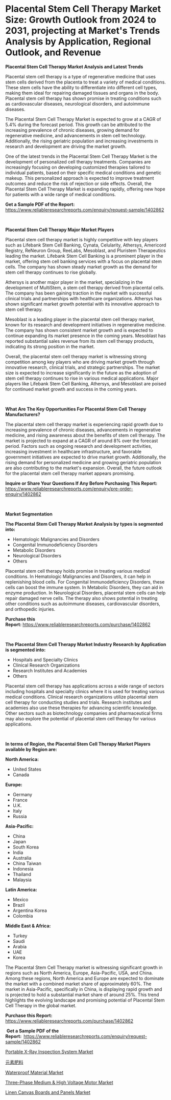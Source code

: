 <p><h1>Placental Stem Cell Therapy Market Size: Growth Outlook from 2024 to 2031, projecting at Market's Trends Analysis by Application, Regional Outlook, and Revenue</h1></p><p><strong>Placental Stem Cell Therapy Market Analysis and Latest Trends</strong></p>
<p><p>Placental stem cell therapy is a type of regenerative medicine that uses stem cells derived from the placenta to treat a variety of medical conditions. These stem cells have the ability to differentiate into different cell types, making them ideal for repairing damaged tissues and organs in the body. Placental stem cell therapy has shown promise in treating conditions such as cardiovascular diseases, neurological disorders, and autoimmune diseases.</p><p>The Placental Stem Cell Therapy Market is expected to grow at a CAGR of 5.4% during the forecast period. This growth can be attributed to the increasing prevalence of chronic diseases, growing demand for regenerative medicine, and advancements in stem cell technology. Additionally, the rising geriatric population and increasing investments in research and development are driving the market growth.</p><p>One of the latest trends in the Placental Stem Cell Therapy Market is the development of personalized cell therapy treatments. Companies are increasingly focusing on developing customized therapies tailored to individual patients, based on their specific medical conditions and genetic makeup. This personalized approach is expected to improve treatment outcomes and reduce the risk of rejection or side effects. Overall, the Placental Stem Cell Therapy Market is expanding rapidly, offering new hope for patients with a wide range of medical conditions.</p></p>
<p><strong>Get a Sample PDF of the Report:&nbsp;</strong> <a href="https://www.reliableresearchreports.com/enquiry/request-sample/1402862">https://www.reliableresearchreports.com/enquiry/request-sample/1402862</a></p>
<p>&nbsp;</p>
<p><strong>Placental Stem Cell Therapy Major Market Players</strong></p>
<p><p>Placental stem cell therapy market is highly competitive with key players such as Lifebank Stem Cell Banking, Cynata, Celularity, Athersys, Americord Registry, ReNeuron Group, ReeLabs, Mesoblast, and Pluristem Therapeutics leading the market. Lifebank Stem Cell Banking is a prominent player in the market, offering stem cell banking services with a focus on placental stem cells. The company has shown steady market growth as the demand for stem cell therapy continues to rise globally.</p><p>Athersys is another major player in the market, specializing in the development of MultiStem, a stem cell therapy derived from placental cells. The company has been gaining traction in the market with successful clinical trials and partnerships with healthcare organizations. Athersys has shown significant market growth potential with its innovative approach to stem cell therapy.</p><p>Mesoblast is a leading player in the placental stem cell therapy market, known for its research and development initiatives in regenerative medicine. The company has shown consistent market growth and is expected to continue expanding its market presence in the coming years. Mesoblast has reported substantial sales revenue from its stem cell therapy products, indicating its strong position in the market.</p><p>Overall, the placental stem cell therapy market is witnessing strong competition among key players who are driving market growth through innovative research, clinical trials, and strategic partnerships. The market size is expected to increase significantly in the future as the adoption of stem cell therapy continues to rise in various medical applications. Major players like Lifebank Stem Cell Banking, Athersys, and Mesoblast are poised for continued market growth and success in the coming years.</p></p>
<p>&nbsp;</p>
<p><strong>What Are The Key Opportunities For Placental Stem Cell Therapy Manufacturers?</strong></p>
<p><p>The placental stem cell therapy market is experiencing rapid growth due to increasing prevalence of chronic diseases, advancements in regenerative medicine, and rising awareness about the benefits of stem cell therapy. The market is projected to expand at a CAGR of around 8% over the forecast period. Factors such as ongoing research and development activities, increasing investment in healthcare infrastructure, and favorable government initiatives are expected to drive market growth. Additionally, the rising demand for personalized medicine and growing geriatric population are also contributing to the market's expansion. Overall, the future outlook for the placental stem cell therapy market appears promising.</p></p>
<p><strong>Inquire or Share Your Questions If Any Before Purchasing This Report:</strong> <a href="https://www.reliableresearchreports.com/enquiry/pre-order-enquiry/1402862">https://www.reliableresearchreports.com/enquiry/pre-order-enquiry/1402862</a></p>
<p>&nbsp;</p>
<p><strong>Market Segmentation</strong></p>
<p><strong>The Placental Stem Cell Therapy Market Analysis by types is segmented into:</strong></p>
<p><ul><li>Hematologic Malignancies and Disorders</li><li>Congenital Immunodeficiency Disorders</li><li>Metabolic Disorders</li><li>Neurological Disorders</li><li>Others</li></ul></p>
<p><p>Placental stem cell therapy holds promise in treating various medical conditions. In Hematologic Malignancies and Disorders, it can help in replenishing blood cells. For Congenital Immunodeficiency Disorders, these cells can boost the immune system. In Metabolic Disorders, they can aid in enzyme production. In Neurological Disorders, placental stem cells can help repair damaged nerve cells. The therapy also shows potential in treating other conditions such as autoimmune diseases, cardiovascular disorders, and orthopedic injuries.</p></p>
<p><strong>Purchase this Report:&nbsp;</strong><a href="https://www.reliableresearchreports.com/purchase/1402862">https://www.reliableresearchreports.com/purchase/1402862</a></p>
<p>&nbsp;</p>
<p><strong>The Placental Stem Cell Therapy Market Industry Research by Application is segmented into:</strong></p>
<p><ul><li>Hospitals and Specialty Clinics</li><li>Clinical Research Organizations</li><li>Research Institutes and Academies</li><li>Others</li></ul></p>
<p><p>Placental stem cell therapy has applications across a wide range of sectors including hospitals and specialty clinics where it is used for treating various medical conditions. Clinical research organizations utilize placental stem cell therapy for conducting studies and trials. Research institutes and academies also use these therapies for advancing scientific knowledge. Other sectors such as biotechnology companies and pharmaceutical firms may also explore the potential of placental stem cell therapy for various applications.</p></p>
<p>&nbsp;</p>
<p><strong>In terms of Region, the Placental Stem Cell Therapy Market Players available by Region are:</strong></p>
<p>
    <p> <strong> North America: </strong>
        <ul>
            <li>United States</li>
            <li>Canada</li>
        </ul>
        </p> 
    <p> <strong> Europe: </strong>
        <ul>
            <li>Germany</li>
            <li>France</li>
            <li>U.K.</li>
            <li>Italy</li>
            <li>Russia</li>
        </ul>
        </p> 
    <p> <strong> Asia-Pacific: </strong>
        <ul>
            <li>China</li>
            <li>Japan</li>
            <li>South Korea</li>
            <li>India</li>
            <li>Australia</li>
            <li>China Taiwan</li>
            <li>Indonesia</li>
            <li>Thailand</li>
            <li>Malaysia</li>
        </ul>
        </p> 
    <p> <strong> Latin America: </strong>
        <ul>
            <li>Mexico</li>
            <li>Brazil</li>
            <li>Argentina Korea</li>
            <li>Colombia</li>
        </ul>
        </p> 
    <p> <strong> Middle East & Africa: </strong>
        <ul>
            <li>Turkey</li>
            <li>Saudi</li>
            <li>Arabia</li>
            <li>UAE</li>
            <li>Korea</li>
        </ul>
    </p>
    </p>
<p><p>The Placental Stem Cell Therapy market is witnessing significant growth in regions such as North America, Europe, Asia-Pacific, USA, and China. Among these regions, North America and Europe are expected to dominate the market with a combined market share of approximately 60%. The market in Asia-Pacific, specifically in China, is displaying rapid growth and is projected to hold a substantial market share of around 25%. This trend highlights the evolving landscape and promising potential of Placental Stem Cell Therapy in the global market.</p></p>
<p><strong>Purchase this Report: </strong><a href="https://www.reliableresearchreports.com/purchase/1402862">https://www.reliableresearchreports.com/purchase/1402862</a></p>
<p>&nbsp;<strong>Get a Sample PDF of the Report:&nbsp;&nbsp;</strong><a href="https://www.reliableresearchreports.com/enquiry/request-sample/1402862">https://www.reliableresearchreports.com/enquiry/request-sample/1402862</a></p>
<p><strong></strong></p>
<p><p><a href="https://github.com/Airanohannonzb68e5pb53oc1/Market-Research-Report-List-1/blob/main/portable-x-ray-inspection-system-market.md">Portable X-Ray Inspection System Market</a></p><p><a href="https://medium.com/@boydyundt1/%E5%85%83%E7%B4%A0%E8%82%A5%E6%96%99%E5%B8%82%E5%A0%B4%E6%8F%90%E4%BE%9B%E5%B8%82%E5%A0%B4%E4%BB%BD%E9%A1%8D-%E5%B8%82%E5%A0%B4%E8%B6%A8%E5%8B%A2%E5%92%8C%E5%B8%82%E5%A0%B4%E5%A2%9E%E9%95%B7%E7%9A%84%E4%BF%A1%E6%81%AF-66ab21aff687">元素肥料</a></p><p><a href="https://view.publitas.com/reportprime-1/insights-into-waterproof-material-market-size-analysing-market-share-trends-and-growth-from-2024-to-2031/">Waterproof Material Market</a></p><p><a href="https://github.com/fiixsa/Market-Research-Report-List-1/blob/main/three-phase-medium-high-voltage-motor-market.md">Three-Phase Medium & High Voltage Motor Market</a></p><p><a href="https://gentle-editor-9db.notion.site/Linen-Canvas-Boards-and-Panels-Market-Size-2024-2031-Global-Industrial-Analysis-Key-Geographical--adba2394c280420e9d0010ee5815f0bf">Linen Canvas Boards and Panels Market</a></p></p>